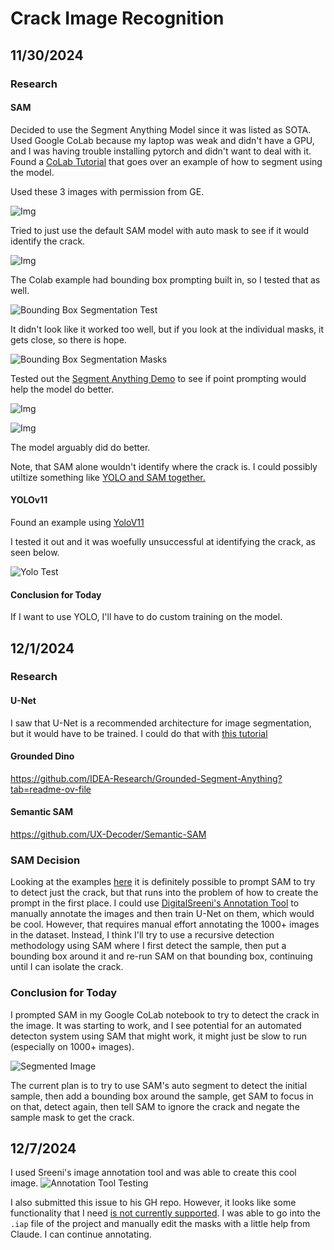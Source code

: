 
# Crack Image Recognition

## 11/30/2024

### Research

#### SAM

Decided to use the Segment Anything Model since it was listed as SOTA. Used Google CoLab because my laptop was weak and didn't have a GPU, and I was having trouble installing pytorch and didn't want to deal with it. Found a [CoLab Tutorial](https://colab.research.google.com/github/roboflow-ai/notebooks/blob/main/notebooks/how-to-segment-anything-with-sam.ipynb#scrollTo=WYyhnP4xFO5_) that goes over an example of how to segment using the model.

Used these 3 images with permission from GE.

![Img](test_images.png)

Tried to just use the default SAM model with auto mask to see if it would identify the crack.

![Img](auto_mask_test.png)

The Colab example had bounding box prompting built in, so I tested that as well.

![Bounding Box Segmentation Test](bounding_box_test.png)

It didn't look like it worked too well, but if you look at the individual masks, it gets close, so there is hope.

![Bounding Box Segmentation Masks](bounding_box_test_masks.png)

Tested out the [Segment Anything Demo](https://segment-anything.com/demo#) to see if point prompting would help the model do better.

![Img](point_prompted_test.png)

![Img](point_prompted_test_2.png)

The model arguably did do better.

Note, that SAM alone wouldn't identify where the crack is. I could possibly utiltize something like [YOLO and SAM together.](https://medium.com/@nandinilreddy/implementing-yolo-and-sam-unveiling-a-dynamic-duo-in-image-analysis-81c228a02f15)

#### YOLOv11

Found an example using [YoloV11](https://github.com/roboflow/notebooks/blob/main/notebooks/train-yolo11-object-detection-on-custom-dataset.ipynb?ref=blog.roboflow.com)

I tested it out and it was woefully unsuccessful at identifying the crack, as seen below.

![Yolo Test](instance_segmentation_test_yolo11.jfif)

#### Conclusion for Today

If I want to use YOLO, I'll have to do custom training on the model.

## 12/1/2024

### Research

#### U-Net

I saw that U-Net is a recommended architecture for image segmentation, but it would have to be trained. I could do that with [this tutorial](https://github.com/robinvvinod/unet/)

#### Grounded Dino

<https://github.com/IDEA-Research/Grounded-Segment-Anything?tab=readme-ov-file>

#### Semantic SAM

<https://github.com/UX-Decoder/Semantic-SAM>

### SAM Decision

Looking at the examples [here](https://github.com/facebookresearch/segment-anything/blob/main/notebooks/predictor_example.ipynb) it is definitely possible to prompt SAM to try to detect just the crack, but that runs into the problem of how to create the prompt in the first place. I could use [DigitalSreeni's Annotation Tool](https://www.youtube.com/watch?v=VI6V95eUUpY) to manually annotate the images and then train U-Net on them, which would be cool. However, that requires manual effort annotating the 1000+ images in the dataset. Instead, I think I'll try to use a recursive detection methodology using SAM where I first detect the sample, then put a bounding box around it and re-run SAM on that bounding box, continuing until I can isolate the crack.

### Conclusion for Today

I prompted SAM in my Google CoLab notebook to try to detect the crack in the image. It was starting to work, and I see potential for an automated detecton system using SAM that might work, it might just be slow to run (especially on 1000+ images).

![Segmented Image](bounding_box_point_prompted_via_python.png)

The current plan is to try to use SAM's auto segment to detect the initial sample, then add a bounding box around the sample, get SAM to focus in on that, detect again, then tell SAM to ignore the crack and negate the sample mask to get the crack.

## 12/7/2024

I used Sreeni's image annotation tool and was able to create this cool image.
![Annotation Tool Testing](annotation_test.png)

I also submitted this issue to his GH repo. However, it looks like some functionality that I need [is not currently supported](https://github.com/bnsreenu/digitalsreeni-image-annotator/issues/19). I was able to go into the `.iap` file of the project and manually edit the masks with a little help from Claude. I can continue annotating.